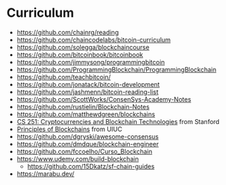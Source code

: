 # Curriculum

+ https://github.com/chainrg/reading
+ https://github.com/chaincodelabs/bitcoin-curriculum
+ https://github.com/solegga/blockchaincourse
+ https://github.com/bitcoinbook/bitcoinbook
+ https://github.com/jimmysong/programmingbitcoin
+ https://github.com/ProgrammingBlockchain/ProgrammingBlockchain
+ https://github.com/teachbitcoin/
+ https://github.com/jonatack/bitcoin-development
+ https://github.com/jashmenn/bitcoin-reading-list
+ https://github.com/ScottWorks/ConsenSys-Academy-Notes
+ https://github.com/rustielin/Blockchain-Notes
+ https://github.com/matthewdgreen/blockchains
+ [CS 251: Cryptocurrencies and Blockchain Technologies](https://cs251.stanford.edu/) from Stanford
+ [Principles of Blockchains](https://courses.grainger.illinois.edu/ece598pv/sp2021/) from UIUC
+ https://github.com/dgryski/awesome-consensus
+ https://github.com/dmdque/blockchain-engineer
+ https://github.com/fccoelho/Curso_Blockchain
+ https://www.udemy.com/build-blockchain
    * https://github.com/15Dkatz/sf-chain-guides
+ https://marabu.dev/
